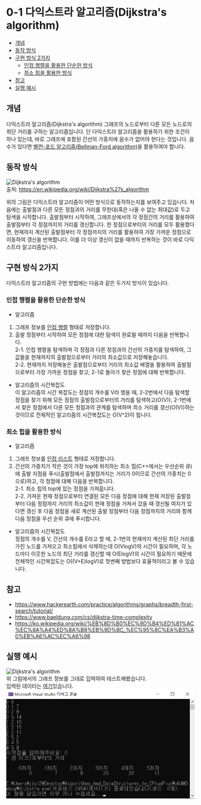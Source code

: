# 0-1 다익스트라 알고리즘(Dijkstra's algorithm)
- [개념](#개념)
- [동작 방식](#동작-방식)
- [구현 방식 2가지](#구현-방식-2가지)
    - [인접 행렬을 활용한 단순한 방식](#인접-행렬을-활용한-단순한-방식)
    - [최소 힙을 활용한 방식](최소-힙을-활용한-방식)
- [참고](#참고)
- [실행 예시](#실행-예시)

## 개념
다익스트라 알고리즘(Dijkstra's algorithm) 그래프의 노드로부터 다른 모든 노드로의 최단 거리를 구하는 알고리즘입니다. 단 다익스트라 알고리즘을 활용하기 위한 조건이 하나 있는데, 바로 그래프에 포함된 간선의 가중치에 음수가 없어야 한다는 것입니다. 음수가 있다면 [벨먼-포드 알고리즘(Bellman-Ford algorithm)](https://ko.wikipedia.org/wiki/%EB%B2%A8%EB%A8%BC-%ED%8F%AC%EB%93%9C_%EC%95%8C%EA%B3%A0%EB%A6%AC%EC%A6%98)을 활용하여야 합니다.

## 동작 방식
![Dijkstra's algorithm](https://upload.wikimedia.org/wikipedia/commons/5/57/Dijkstra_Animation.gif)  
출처: https://en.wikipedia.org/wiki/Dijkstra%27s_algorithm    
  
위의 그림은 다익스트라 알고리즘이 어떤 방식으로 동작하는지를 보여주고 있습니다.
처음에는 출발점과 다른 모든 정점과의 거리를 무한대(혹은 나올 수 없는 최대값)로 두고 탐색을 시작합니다. 출발점부터 시작하여, 그래프상에서의 각 정점간의 거리를 활용하여 출발점부터 각 정점까지의 거리를 갱신합니다. 한 정점으로부터의 거리를 모두 활용했다면, 현재까지 계산된 출발점부터 각 정점까지의 거리를 활용하여 가장 가까운 정점으로 이동하여 갱신을 반복합니다. 이를 더 이상 갱신이 없을 때까지 반복하는 것이 바로 다익스트라 알고리즘입니다.

## 구현 방식 2가지
 다익스트라 알고리즘의 구현 방법에는 다음과 같은 두가지 방식이 있습니다.
 
### 인접 행렬을 활용한 단순한 방식
- 알고리즘  
1.  그래프 정보를 [인접 행렬](https://ko.wikipedia.org/wiki/%EC%9D%B8%EC%A0%91%ED%96%89%EB%A0%AC) 형태로 저장합니다. 
2. 출발 정점부터 시작하여 모든 정점에 대한 탐색이 완료될 때까지 다음을 반복합니다.  
    2-1. 인접 행렬을 탐색하며 각 정점과 다른 정점과의 간선의 가중치를 탐색하여, 그 값들을 현재까지의 출발점으로부터 거리의 최소값으로 저장해놓습니다.  
    2-2. 현재까지 저장해놓은 출발점으로부터 거리의 최소값 배열을 활용하여 출발점으로부터 가장 가까운 정점을 찾고, 2-1로 돌아가 찾은 정점에 대해 반복합니다.  
  
- 알고리즘의 시간복잡도  
이 알고리즘의 시간 복잡도는 정점의 개수를 V라 했을 때, 2-2번에서 다음 탐색할 정점을 찾기 위해 모든 정점의 출발점으로부터의 거리를 탐색하고(O(V)), 2-1번에서 찾은 정점에서 다른 모든 정점과의 관계를 탐색하며
 최소 거리를 갱신(O(V))하는 것이므로 전체적인 알고리즘의 시간복잡도는 O(V^2)이 됩니다. 

### 최소 힙을 활용한 방식 
- 알고리즘  
1. 그래프 정보를 [인접 리스트](https://ko.wikipedia.org/wiki/%EC%9D%B8%EC%A0%91_%EB%A6%AC%EC%8A%A4%ED%8A%B8) 형태로 저장합니다.
2. 간선의 가중치가 작은 것이 가장 top에 위치하는 최소 힙(C++에서는 우선순위 큐)에 출발 지점을 푸시(출발점에서 출발점까지는 거리가 0이므로 간선의 가중치는 0으로)하고, 각 정점에 대해 다음을 반복합니다.  
    2-1. 최소 힙의 top에 있는 정점을 가져옵니다.  
    2-2. 가져온 현재 정점으로부터 연결된 모든 다음 정점에 대해 현재 저장된 출발점부터 다음 정점까지 거리의 최소값이 현재 정점을 거쳐서 갔을 때 갱신될 여지가 있다면 갱신 후 다음 정점을 새로 계산된 출발 정점부터 다음 정점까지의 거리와 함께 다음 정점을 우선 순위 큐에 푸시합니다.  

- 알고리즘의 시간복잡도  
정점의 개수를 V, 간선의 개수를 E라고 할 때, 2-1번의 현재까지 계산된 최단 거리를 가진 노드를 가져오고 최소힙에서 삭제하는데 O(VlogV)의 시간이 필요하며, 각 노드마다 이웃한 노드의 최단 거리를 갱신할 때 O(ElogV)의 시간이 필요하기 때문에 전체적인 시간복잡도는 O((V+E)logV)로 첫번째 방법보다 효율적이라고 볼 수 있습니다.

## 참고
- https://www.hackerearth.com/practice/algorithms/graphs/breadth-first-search/tutorial/
- https://www.baeldung.com/cs/dijkstra-time-complexity
- https://ko.wikipedia.org/wiki/%EB%8D%B0%EC%9D%B4%ED%81%AC%EC%8A%A4%ED%8A%B8%EB%9D%BC_%EC%95%8C%EA%B3%A0%EB%A6%AC%EC%A6%98

## 실행 예시
![Dijkstra's algorithm](https://upload.wikimedia.org/wikipedia/commons/5/57/Dijkstra_Animation.gif)  
위 그림에서의 그래프 정보를 그대로 입력하여 테스트해봤습니다.  
입력된 데이터는 [여기](https://github.com/jiy12345/Algorithms_And_DataStructures_In_CPlusPlus/blob/master/Algorithms/Graph/dijkstra/input.txt)있습니다.  
![dijkstra test](https://github.com/jiy12345/Algorithms_And_DataStructures_In_CPlusPlus/blob/master/result%20images/dijkstra%20test.png)
